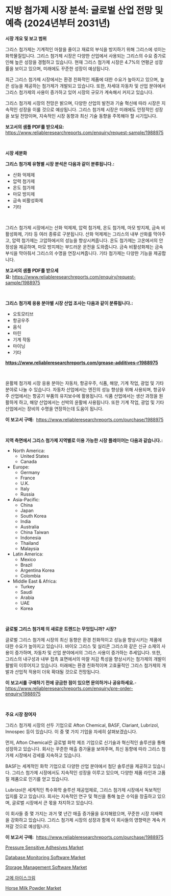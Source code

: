 <p><h1>지방 첨가제 시장 분석: 글로벌 산업 전망 및 예측 (2024년부터 2031년)</h1></p><p><strong>시장 개요 및 보고 범위</strong></p>
<p><p>그리스 첨가제는 기계적인 마찰을 줄이고 재료의 부식을 방지하기 위해 그리스에 섞이는 화학물질입니다. 그리스 첨가제 시장은 다양한 산업에서 사용되는 그리스의 수요 증가로 인해 높은 성장을 경험하고 있습니다. 현재 그리스 첨가제 시장은 4.7%의 연평균 성장률을 보이고 있으며, 미래에도 꾸준한 성장이 예상됩니다.</p><p>최근 그리스 첨가제 시장에서는 환경 친화적인 제품에 대한 수요가 높아지고 있으며, 높은 성능을 제공하는 첨가제가 개발되고 있습니다. 또한, 차세대 자동차 및 산업 분야에서 그리스 첨가제의 사용이 증가하고 있어 시장의 규모가 계속해서 커지고 있습니다.</p><p>그리스 첨가제 시장의 전망은 밝으며, 다양한 산업의 발전과 기술 혁신에 따라 시장은 지속적인 성장을 이룰 것으로 예상됩니다. 그리스 첨가제 시장은 미래에도 안정적인 성장을 보일 전망이며, 지속적인 시장 동향과 최신 기술 동향을 주목해야 할 시기입니다.</p></p>
<p><strong>보고서의 샘플 PDF를 받으세요:</strong> <a href="https://www.reliableresearchreports.com/enquiry/request-sample/1988975">https://www.reliableresearchreports.com/enquiry/request-sample/1988975</a></p>
<p>&nbsp;</p>
<p><strong>시장 세분화</strong></p>
<p><strong>그리스 첨가제 유형별 시장 분석은 다음과 같이 분류됩니다.:</strong></p>
<p><ul><li>산화 억제제</li><li>압력 첨가제</li><li>온도 첨가제</li><li>마모 방지제</li><li>금속 비활성화제</li><li>기타</li></ul></p>
<p>&nbsp;</p>
<p><p>그리스 첨가제 시장에서는 산화 억제제, 압력 첨가제, 온도 첨가제, 마모 방지제, 금속 비활성화제, 기타 등 여러 종류로 구분됩니다. 산화 억제제는 그리스의 내부 산화를 막아주고, 압력 첨가제는 고압하에서의 성능을 향상시켜줍니다. 온도 첨가제는 고온에서의 안정성을 제공하며, 마모 방지제는 부드러운 운전을 도와줍니다. 금속 비활성화제는 금속 부식을 막아줘서 그리스의 수명을 연장시켜줍니다. 기타 첨가제는 다양한 기능을 제공합니다.</p></p>
<p><strong>보고서의 샘플 PDF를 받으세요:</strong>&nbsp;<a href="https://www.reliableresearchreports.com/enquiry/request-sample/1988975">https://www.reliableresearchreports.com/enquiry/request-sample/1988975</a></p>
<p>&nbsp;</p>
<p><strong> 그리스 첨가제 응용 분야별 시장 산업 조사는 다음과 같이 분류됩니다.:</strong></p>
<p><ul><li>오토모티브</li><li>항공우주</li><li>음식</li><li>마린</li><li>기계 작동</li><li>마이닝</li><li>기타</li></ul></p>
<p><strong><a href="https://www.reliableresearchreports.com/grease-additives-r1988975">https://www.reliableresearchreports.com/grease-additives-r1988975</a></strong></p>
<p>&nbsp;</p>
<p><p>윤활제 첨가제 시장 응용 분야는 자동차, 항공우주, 식품, 해양, 기계 작업, 광업 및 기타 분야로 나눌 수 있습니다. 자동차 산업에서는 엔진의 성능 향상을 위해 사용되며, 항공우주 산업에서는 항공기 부품의 유지보수에 활용됩니다. 식품 산업에서는 생산 과정을 원활하게 하고, 해양 산업에서는 선박의 윤활에 사용됩니다. 또한 기계 작업, 광업 및 기타 산업에서는 장비의 수명을 연장하는데 도움이 됩니다.</p></p>
<p><strong>이 보고서 구매:</strong>&nbsp; <a href="https://www.reliableresearchreports.com/purchase/1988975">https://www.reliableresearchreports.com/purchase/1988975</a></p>
<p>&nbsp;</p>
<p><strong>지역 측면에서 그리스 첨가제 지역별로 이용 가능한 시장 플레이어는 다음과 같습니다.:</strong></p>
<p><ul>
    <li>
        North America:
        <ul>
            <li>United States</li>
            <li>Canada</li>
        </ul>
    </li>
    <li>
        Europe:
        <ul>
            <li>Germany</li>
            <li>France</li>
            <li>U.K.</li>
            <li>Italy</li>
            <li>Russia</li>
        </ul>
    </li>
    <li>
        Asia-Pacific:
        <ul>
            <li>China</li>
            <li>Japan</li>
            <li>South Korea</li>
            <li>India</li>
            <li>Australia</li>
            <li>China Taiwan</li>
            <li>Indonesia</li>
            <li>Thailand</li>
            <li>Malaysia</li>
        </ul>
    </li>
    <li>
        Latin America:
        <ul>
            <li>Mexico</li>
            <li>Brazil</li>
            <li>Argentina Korea</li>
            <li>Colombia</li>
        </ul>
    </li>
    <li>
        Middle East & Africa:
        <ul>
            <li>Turkey</li>
            <li>Saudi</li>
            <li>Arabia</li>
            <li>UAE</li>
            <li>Korea</li>
        </ul>
    </li>
    </ul></p>
<p>&nbsp;</p>
<p><strong>글로벌 그리스 첨가제 의 새로운 트렌드는 무엇입니까? 시장?</strong></p>
<p><p>글로벌 그리스 첨가제 시장의 최신 동향은 환경 친화적이고 성능을 향상시키는 제품에 대한 수요가 높아지고 있습니다. 바이오 그리스 및 실리콘 그리스와 같은 신규 소재의 사용이 증가하며, 자동차 및 산업 분야에서의 그리스 사용이 증가하는 추세입니다. 또한, 그리스의 내구성과 내부 접촉 표면에서의 마찰 저감 특성을 향상시키는 첨가제의 개발이 활발히 이루어지고 있습니다. 미래에는 환경 친화적이며 고효율적인 그리스 첨가제의 개발과 산업적 적용이 더욱 확대될 것으로 전망됩니다.</p></p>
<p><strong>이 보고서를 구매하기 전에 궁금한 점이 있으면 문의하거나 공유하세요.</strong>- <a href="https://www.reliableresearchreports.com/enquiry/pre-order-enquiry/1988975">https://www.reliableresearchreports.com/enquiry/pre-order-enquiry/1988975</a></p>
<p>&nbsp;</p>
<p><strong>주요 시장 참여자</strong></p>
<p><p>그리스 첨가제 시장의 선두 기업으로 Afton Chemical, BASF, Clariant, Lubrizol, Innospec 등이 있습니다. 이 중 몇 가지 기업을 자세히 살펴보겠습니다.</p><p>먼저, Afton Chemical은 글로벌 화학 제조 기업으로 신기술과 혁신적인 솔루션을 통해 성장하고 있습니다. 회사는 꾸준한 매출 증가율을 보여주며, 최신 동향에 따라 그리스 첨가제 시장에서 강세를 지속하고 있습니다.</p><p>BASF는 세계적인 화학 기업으로 다양한 산업 분야에서 첨단 솔루션을 제공하고 있습니다. 그리스 첨가제 시장에서도 지속적인 성장을 이루고 있으며, 다양한 제품 라인과 고품질 제품으로 인기를 얻고 있습니다.</p><p>Lubrizol은 세계적인 특수화학 솔루션 제공업체로, 그리스 첨가제 시장에서 독보적인 입지를 갖고 있습니다. 회사는 지속적인 연구 및 혁신을 통해 높은 수익을 창출하고 있으며, 글로벌 시장에서 큰 몫을 차지하고 있습니다.</p><p>이 회사들 중 몇 가지는 과거 몇 년간 매출 증가율을 유지해왔으며, 꾸준한 시장 지배력을 강화하고 있습니다. 그리스 첨가제 시장의 성장과 함께 이 회사들의 영향력은 계속 커져갈 것으로 예상됩니다.</p></p>
<p><strong>이 보고서 구매:</strong>&nbsp;&nbsp;<a href="https://www.reliableresearchreports.com/purchase/1988975">https://www.reliableresearchreports.com/purchase/1988975</a></p>
<p><p><a href="https://www.linkedin.com/pulse/pressure-sensitive-adhesives-market-goal-estimating-size-future-mtajc?trackingId=AoEZhdRlwA3y6%2FMOud6Gew%3D%3D">Pressure Sensitive Adhesives Market</a></p><p><a href="https://github.com/julyju69/Market-Research-Report-List-3/blob/main/database-monitoring-software-market.md">Database Monitoring Software Market</a></p><p><a href="https://github.com/gdfhhhj/Market-Research-Report-List-4/blob/main/storage-management-software-market.md">Storage Management Software Market</a></p><p><a href="https://github.com/Howaoole34545/Market-Research-Report-List-1/blob/main/613497951401.md">고메 아이스크림</a></p><p><a href="https://www.linkedin.com/pulse/horse-milk-powder-market-size-cagr-trends-2024-2030-crowd-data-bn2tc?trackingId=XXsDhZPVJb916ikt0zCbZw%3D%3D">Horse Milk Powder Market</a></p></p>